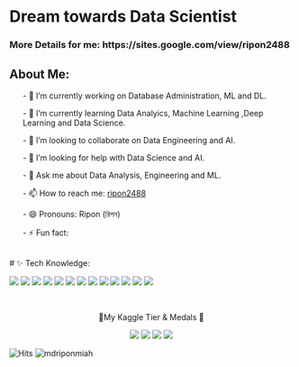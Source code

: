 <h1> Dream towards Data Scientist </h1>
<h3> More Details for me:  https://sites.google.com/view/ripon2488</h3>

<h2> About Me: </h2>
<ul>- 🔭 I’m currently working on Database Administration, ML and DL.</ul>
<ul>- 🌱 I’m currently learning Data Analyics, Machine Learning ,Deep Learning and Data Science.</ul>
<ul>- 👯 I’m looking to collaborate on Data Engineering and AI.</ul>
<ul>- 🤔 I’m looking for help with Data Science and AI.</ul>
<ul>- 💬 Ask me about Data Analysis, Engineering and ML.</ul>
<ul>- 📫 How to reach me: <a href="https://www.linkedin.com/in/ripon2488/"> ripon2488 </a> </ul>
<ul>- 😄 Pronouns: Ripon (রিপন)</ul>
<ul>- ⚡ Fun fact: </ul>

<br>
# ✨ Tech Knowledge: <br>

![](https://www.googleapis.com/download/storage/v1/b/kaggle-user-content/o/inbox%2F9733051%2Fbb55e1da4e60a0bac5ad8e8b37ca2252%2Fpython.JPG?generation=1674674585111907&alt=media)
![](https://www.googleapis.com/download/storage/v1/b/kaggle-user-content/o/inbox%2F9733051%2F92425d26f43b7c2e5427ce16c9427669%2Fpandas.JPG?generation=1674674584845340&alt=media)
![](https://www.googleapis.com/download/storage/v1/b/kaggle-user-content/o/inbox%2F9733051%2F2be2f6f3915dbf581e3bea74e52a3d3e%2Fnumpy.JPG?generation=1674674817105462&alt=media)
![](https://www.googleapis.com/download/storage/v1/b/kaggle-user-content/o/inbox%2F9733051%2F281fdf32704fa9cc1d151d5a4b7d8044%2Fkeras.JPG?generation=1674674584940887&alt=media)
![](https://www.googleapis.com/download/storage/v1/b/kaggle-user-content/o/inbox%2F9733051%2F1cce87ec8a74d489c1619511b1a86ef1%2Ftensorflow.JPG?generation=1674674584971720&alt=media)
![](https://www.googleapis.com/download/storage/v1/b/kaggle-user-content/o/inbox%2F9733051%2F9292d86208ebcb6bc0f7cb427379b6e3%2Fpytorch.JPG?generation=1674674585028937&alt=media)
![](https://www.googleapis.com/download/storage/v1/b/kaggle-user-content/o/inbox%2F9733051%2Fbb5850e18599469e17878ed480d2937c%2Fscikit-learn.JPG?generation=1674674585185866&alt=media)
![](https://www.googleapis.com/download/storage/v1/b/kaggle-user-content/o/inbox%2F9733051%2Fbf6efb543df53108d4f3eaa7633ff8c9%2Fopencv.JPG?generation=1674674585137813&alt=media)
![](https://www.googleapis.com/download/storage/v1/b/kaggle-user-content/o/inbox%2F9733051%2F9de19bc8674de7e909cfdc555ab8199b%2Fpower%20bi.JPG?generation=1674674584825248&alt=media)
![](https://www.googleapis.com/download/storage/v1/b/kaggle-user-content/o/inbox%2F9733051%2F2984bf7961a04d79aa992de7e25fa036%2Ftableau.JPG?generation=1674674585096135&alt=media)
![](https://www.googleapis.com/download/storage/v1/b/kaggle-user-content/o/inbox%2F9733051%2F9b2e7383176bb5d806142e8ef8f89bb5%2Fgoogle%20data%20studio.JPG?generation=1674674585135850&alt=media)
![](https://www.googleapis.com/download/storage/v1/b/kaggle-user-content/o/inbox%2F9733051%2F224ba3f0a7a6dd52c6c5d57b4c6768bc%2Fmysql.JPG?generation=1674674585250106&alt=media)
![](https://www.googleapis.com/download/storage/v1/b/kaggle-user-content/o/inbox%2F9733051%2F451decb991b663ac2a01bf33287e8f89%2Foracle.JPG?generation=1674674585317290&alt=media)

<p align="center">

  <br/>
  <p align="center">🥇My Kaggle Tier & Medals 🥇</p>
 
</p>
<p align="center">
  <img src="https://road-to-kaggle-grandmaster.vercel.app/api/badges/mdriponmiah/competition/"; />
  <img src="https://road-to-kaggle-grandmaster.vercel.app/api/badges/mdriponmiah/dataset/"; />
  <img src="https://road-to-kaggle-grandmaster.vercel.app/api/badges/mdriponmiah/notebook/"; />
  <img src="https://road-to-kaggle-grandmaster.vercel.app/api/badges/mdriponmiah/discussion/"; />
</p>

![Hits](https://hits.seeyoufarm.com/api/count/incr/badge.svg?url=https%3A%2F%2Fgithub.com%2Fmdriponmiah%2Fkaggle-badge&count_bg=%23DDAA17&title_bg=%23555555&icon=&icon_color=%23E7E7E7&title=hits&edge_flat=false)
![mdriponmiah](https://road-to-kaggle-grandmaster.vercel.app/api/simple/mdriponmiah) 

                                                                                        
